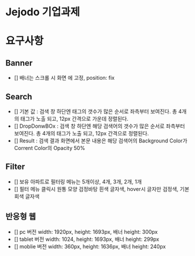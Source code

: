 # Jejodo 기업과제

# 요구사항

## Banner

- [] 배너는 스크롤 시 화면 에 고정, position: fix

## Search

- [] 기본 값 : 검색 창 하단엔 태그의 갯수가 많은 순서로 좌측부터 보여진다. 총 4개의 태그가 노출 되고, 12px 간격으로 가운데 정렬된다.
- [] DropDonwBOx : 검색 창 하단엔 해당 검색어의 갯수가 많은 순서로 좌측부터 보여진다. 총 4개의 태그가 노출 되고, 12px 간격으로 정렬된다.
- [] Result : 검색 결과 화면에서 본문 내용은 해당 검색어의 Background Color가 Corrent Color의 Opacity 50%

## Filter

- [] 보유 아파트로 필터링 메뉴는 5개이상, 4개, 3개, 2개, 1개
- [] 필터 메뉴 클릭시 원통 모양 검정바탕 흰색 글자색, hover시 글자만 검정색, 기본 회색 글자색

## 반응형 웹

- [] pc 버전 width: 1920px, height: 1693px, 배너 height: 300px
- [] tablet 버전 width: 1024, height: 1693px, 배너 height: 299px
- [] moblie 버전 width: 360px, height: 1636px, 배너 height: 240px
